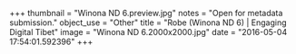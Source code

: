 +++
thumbnail = "Winona ND 6.preview.jpg"
notes = "Open for metadata submission."
object_use = "Other"
title = "Robe (Winona ND 6) | Engaging Digital Tibet"
image = "Winona ND 6.2000x2000.jpg"
date = "2016-05-04 17:54:01.592396"
+++
